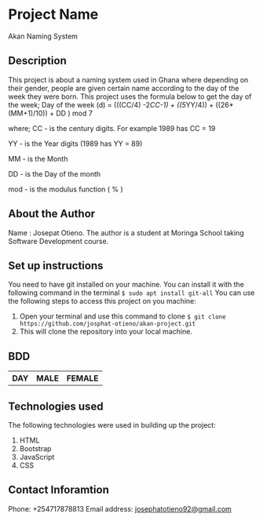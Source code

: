 # Project Name
 Akan Naming System
## Description
 This project is about a naming system used in Ghana where depending on their gender, people are given certain name according to the day of the week they were born. This project uses the formula below to get the day of the week;
  Day of the week (d) = (((CC/4) -2*CC-1) + ((5*YY/4)) + ((26*(MM+1)/10)) + DD ) mod 7

 where;
 CC - is the century digits. For example 1989 has CC = 19

 YY - is the Year digits (1989 has YY = 89)

 MM -  is the Month

 DD - is the Day of the month 

 mod - is the modulus function ( % )
## About the Author
Name : Josepat Otieno.
The author is a student at Moringa School taking Software Development course.
## Set up instructions
You need to have git installed on your machine. You can install it with the following command in the terminal
`$ sudo apt install git-all`
You can use the following steps to access this project on you machine:
1. Open your terminal and use this command to clone `$ git clone https://github.com/josphat-otieno/akan-project.git`
2. This will clone the repository into your local machine.

## BDD
<table>
            <tr>
                <th>DAY</th>
                <th>MALE</th>
                <th>FEMALE</th>
            </tr>
 </table>           

## Technologies used
The following technologies were used in building up the project:
1. HTML
2. Bootstrap
3. JavaScript
4. CSS
## Contact Inforamtion
 Phone: +254717878813
 Email address: josephatotieno92@gmail.com

